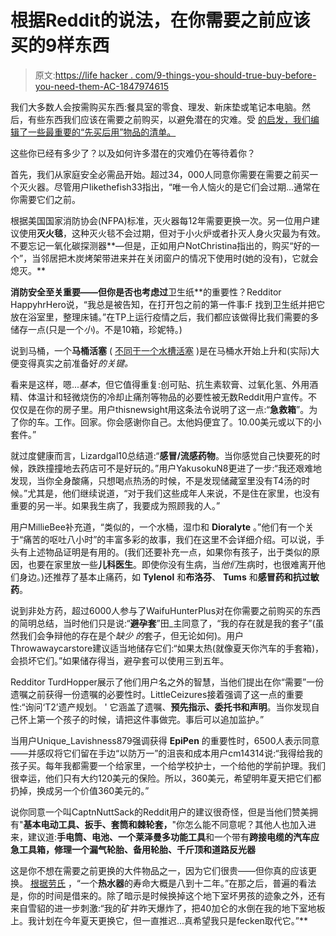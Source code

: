 # 根据Reddit的说法，在你需要之前应该买的9样东西

> 原文:[https://life hacker . com/9-things-you-should-true-buy-before-you-need-them-AC-1847974615](https://lifehacker.com/9-things-you-should-really-buy-before-you-need-them-ac-1847974615)

我们大多数人会按需购买东西:餐具室的零食、理发、新床垫或笔记本电脑。然后，有些东西我们应该在需要之前购买，以避免潜在的灾难。受 [的启发，我们编辑了一些最重要的“先买后用”物品的清单。](https://www.reddit.com/r/AskReddit/comments/qexisf/what_is_your_best_example_of_buy_it_before_you/)

这些你已经有多少了？以及如何许多潜在的灾难仍在等待着你？

首先，我们从家庭安全必需品开始。超过34，000人同意你需要在需要之前买一个灭火器。尽管用户likethefish33指出，“唯一令人恼火的是它们会过期...通常在你需要它们之前。

根据美国国家消防协会(NFPA)标准，灭火器每12年需要更换一次。另一位用户建议使用**灭火毯**，这种灭火毯不会过期，但对于小火炉或者扑灭人身火灾最为有效。不要忘记一氧化碳探测器**—但是，正如用户NotChristina指出的，购买“好的一个”，当邻居把木炭烤架带进来并在关闭窗户的情况下使用时(她的没有)，它就会熄灭。**

 **消防安全至关重要——但你是否也考虑过**卫生纸**的重要性？Redditor HappyhrHero说，“我总是被告知，在打开包之前的第一件事:F 找到卫生纸并把它放在浴室里，整理床铺。”在TP上运行疫情之后，我们都应该做得比我们需要的多储存一点(只是一个*小*)。不是10箱，珍妮特。)

说到马桶，一个**马桶活塞** ( [不同于一个水槽活塞](https://housegrail.com/sink-plunger-vs-toilet-plunger/) )是在马桶水开始上升和(实际)大便变得真实之前准备好*的关键。*

看来是这样，嗯...*基本*，但它值得重复:创可贴、抗生素软膏、过氧化氢、外用酒精、体温计和轻微烧伤的冷却止痛剂等物品的必要性被无数Reddit用户宣传。不仅仅是在你的房子里。用户thisnewsight用这条法令说明了这一点:“**急救箱**”。为了你的车。工作。回家。你会感谢你自己。太他妈便宜了。10.00美元或以下的小套件。”

就过度健康而言，Lizardgal10总结道:“**感冒/流感药物**。当你感觉自己快要死的时候，跌跌撞撞地去药店可不是好玩的。”用户YakusokuN8更进了一步:“我还艰难地发现，当你全身酸痛，只想喝点热汤的时候，不是发现储藏室里没有T4汤的时候。”尤其是，他们继续说道，“对于我们这些成年人来说，不是住在家里，也没有重要的另一半。如果我生病了，我要成为照顾我的人。”

用户MillieBee补充道，“类似的，一个水桶，湿巾和 **Dioralyte** 。”他们有一个关于“痛苦的呕吐八小时”的丰富多彩的故事，我们在这里不会详细介绍。可以说，手头有上述物品证明是有用的。(我们还要补充一点，如果你有孩子，出于类似的原因，也要在家里放一些**儿科医生**。即使你没有生病，当*他们*生病时，也很难离开他们身边。)还推荐了基本止痛药，如 **Tylenol** 和**布洛芬**、 **Tums** 和**感冒药和抗过敏药**。

说到非处方药，超过6000人参与了WaifuHunterPlus对在你需要之前购买的东西的简明总结，当时他们只是说:“**避孕套**”田_主同意了，“我的存在就是我的套子”(虽然我们会争辩他的存在是个*缺少* *的*套子，但无论如何)。用户Throwawaycarstore建议适当地储存它们:“如果太热(就像夏天你汽车的手套箱)，会损坏它们。”如果储存得当，避孕套可以使用三到五年。

Redditor TurdHopper展示了他们用户名之外的智慧，当他们提出在你“需要”一份遗嘱之前获得一份遗嘱的必要性时。LittleCeizures接着强调了这一点的重要性:“询问‘T2’遗产规划。 ' 它涵盖了遗嘱、**预先指示、委托书和声明**。当你发现自己怀上第一个孩子的时候，请把这件事做完。事后可以追加监护。”

当用户Unique_Lavishness879强调获得 **EpiPen** 的重要性时，6500人表示同意——并感叹将它们留在手边“以防万一”的沮丧和成本用户cm14314说:“我得给我的孩子买。每年我都需要一个给家里，一个给学校护士，一个给他的学前护理。我们很幸运，他们只有大约120美元的保险。所以，360美元，希望明年夏天把它们都扔掉，换成另一个价值360美元的。”

说你同意一个叫CaptnNuttSack的Reddit用户的建议很奇怪，但是当他们赞美拥有"**基本电动工具、扳手、套筒和棘轮套，**"你怎么能不同意呢？其他人也加入进来，建议道:**手电筒、电池、一个莱泽曼多功能工具**和一个带有**跨接电缆的汽车应急工具箱，修理一个漏气轮胎、备用轮胎、千斤顶和道路反光器**

这是你不想在需要之前更换的大件物品之一，因为它们很贵——但你真的应该更换。 [根据劳氏](https://www.lowes.com/n/how-to/when-to-replace-a-water-heater) ，“一个**热水器**的寿命大概是八到十二年。”在那之后，普遍的看法是，你的时间是借来的。除了暗示是时候换掉这个地下室坏男孩的迹象之外，还有来自雪貂的进一步刺激:“我的矿井昨天爆炸了，把40加仑的水倒在我的地下室地板上。我计划在今年夏天更换它，但一直推迟...真希望我只是fecken取代它。”**